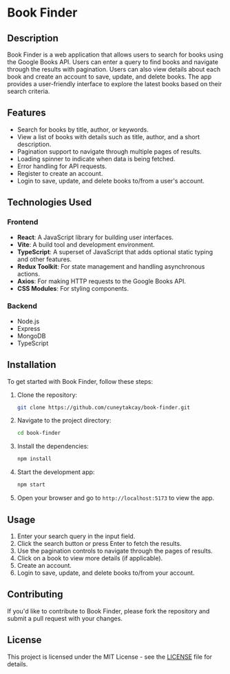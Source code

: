 # Book Finder

## Description

Book Finder is a web application that allows users to search for books using the Google Books API. Users can enter a query to find books and navigate through the results with pagination. Users can also view details about each book and create an account to save, update, and delete books. The app provides a user-friendly interface to explore the latest books based on their search criteria.

## Features

- Search for books by title, author, or keywords.
- View a list of books with details such as title, author, and a short description.
- Pagination support to navigate through multiple pages of results.
- Loading spinner to indicate when data is being fetched.
- Error handling for API requests.
- Register to create an account.
- Login to save, update, and delete books to/from a user's account.

## Technologies Used

### Frontend

- **React**: A JavaScript library for building user interfaces.
- **Vite**: A build tool and development environment.
- **TypeScript**: A superset of JavaScript that adds optional static typing and other features.
- **Redux Toolkit**: For state management and handling asynchronous actions.
- **Axios**: For making HTTP requests to the Google Books API.
- **CSS Modules**: For styling components.

### Backend

- Node.js
- Express
- MongoDB
- TypeScript

## Installation

To get started with Book Finder, follow these steps:

1. Clone the repository:

   ```bash
   git clone https://github.com/cuneytakcay/book-finder.git
   ```

2. Navigate to the project directory:

   ```bash
   cd book-finder
   ```

3. Install the dependencies:

   ```bash
   npm install
   ```

4. Start the development app:

   ```bash
   npm start
   ```

5. Open your browser and go to `http://localhost:5173` to view the app.

## Usage

1. Enter your search query in the input field.
2. Click the search button or press Enter to fetch the results.
3. Use the pagination controls to navigate through the pages of results.
4. Click on a book to view more details (if applicable).
5. Create an account.
6. Login to save, update, and delete books to/from your account.

## Contributing

If you'd like to contribute to Book Finder, please fork the repository and submit a pull request with your changes.

## License

This project is licensed under the MIT License - see the [LICENSE](LICENSE) file for details.

